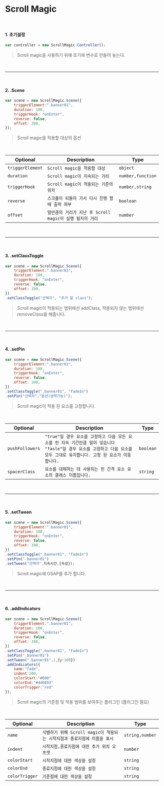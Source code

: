 # Scroll Magic
<br>

#### 1. 초기설정

```javascript
var controller = new ScrollMagic.Controller();
```

>Scroll magic을 사용하기 위해 초기에 변수로 만들어 놓는다.

<br>

---
<br>

#### 2. .Scene

```javascript
var scene = new ScrollMagic.Scene({
    triggerElement:".banner01",
    duration: 100,
    triggerHook: "onEnter",
    reverse: false,
    offset: 200,
});
```

>Scroll magic을 적용할 대상의 옵션

<br>

Optional        | Description                 |Type
----------------|-----------------------------|---------------------------------
`triggerElement`| `Scroll magic을 적용할 대상` | `object`
`duration`      | `Scroll magic이 지속되는 거리`| `number,function`
`triggerHook`   | `Scroll magic이 적용되는 기준의 위치`|`number,string`
`reverse`       | `스크롤이 되돌아 가서 다시 진행 할 때 출력 여부`|`boolean`
`offset`        | `얼만큼의 거리가 지난 후 Scroll magic이 실행 될지의 거리`|`number`

<br>

---
<br>

#### 3. .setClassToggle

```javascript
var scene = new ScrollMagic.Scene({
    triggerElement:".banner01",
    duration: 100,
    triggerHook: "onEnter",
    reverse: false,
    offset: 200,
})
.setClassToggle("선택자", "추가 할 class");
```
>Scroll magic이 적용되는 범위에선 addClass, 적용되지 않는 범위에선 removeClass를 해줍니다.

<br>

---

<br>

#### 4. .setPin

```javascript
var scene = new ScrollMagic.Scene({
    triggerElement:".banner01",
    duration: 100,
    triggerHook: "onEnter",
    reverse: false,
    offset: 200,
})
.setClassToggle(".banner01", "fadeIn")
.setPin("선택자","옵션(생략가능)");
```

>Scroll magic이 적용 된 요소를 고정합니다.

<br>

Optional        | Description                 |Type
----------------|-----------------------------|---------------------------------
`pushFollowers`| `"true"일 경우 요소를 고정하고 다음 모든 요소를 ​​핀 지속 기간만큼 밀어 넣습니다 "fasle"일 경우 요소를 고정하고 다음 요소를 모두 그대로 유지합니다. 고정 된 요소가 이동합니다. ` | `boolean`
`spacerClass`      | `요소를 대체하는 데 사용되는 핀 간격 요소 요소의 클래스 이름입니다.`| `string`

<br>

---

<br>

#### 5. .setTween

```javascript
var scene = new ScrollMagic.Scene({
    triggerElement:".banner01",
    duration: 100,
    triggerHook: "onEnter",
    reverse: false,
    offset: 200,
})
.setClassToggle(".banner01", "fadeIn")
.setPin(".banner01")
.setTween("선택자",지속시간,{속성});
```

>Scroll magic에 GSAP를 추가 합니다.

<br>

---

<br>

#### 6. .addIndicators

```javascript
var scene = new ScrollMagic.Scene({
    triggerElement:".banner01",
    duration: 100,
    triggerHook: "onEnter",
    reverse: false,
    offset: 200,
})
.setClassToggle(".banner01", "fadeIn")
.setPin(".banner01")
.setTween(".banner01",1,{y:100})
.addIndicators({
    name:"fade",
    indent:200,
    colorStart:"#000"
    colorEnd:"#4d0893"
    colorTrigger:"red"
});
```

>Scroll magic의 기준점 및 적용 범위를 보여주는 플러그인 (플러그인 필요)

<br>

Optional        | Description                 |Type
----------------|-----------------------------|---------------------------------
`name`| `식별하기 위해 Scroll magic이 적용되는 시작지점과 종료지점에 이름을 표시` | `string,number`
`indent`      | `시작지점,종료지점에 대한 추가 위치 오프셋`| `number`
`colorStart`   | `시작지점에 대한 색상을 설정`|`string`
`colorEnd`   | `종료지점에 대한 색상을 설정`|`string`
`colorTrigger`   | `기준점에 대한 색상을 설정`|`string`

